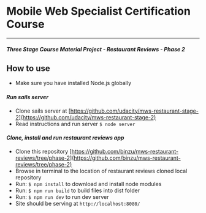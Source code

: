 # Mobile Web Specialist Certification Course
---
#### _Three Stage Course Material Project - Restaurant Reviews - Phase 2_

## How to use
- Make sure you have installed Node.js globally

#### _Run sails server_
- Clone sails server at [https://github.com/udacity/mws-restaurant-stage-2](https://github.com/udacity/mws-restaurant-stage-2)
- Read instructions and run server `$ node server`

#### _Clone, install and run restaurant reviews app_
- Clone this repository [https://github.com/binzu/mws-restaurant-reviews/tree/phase-2](https://github.com/binzu/mws-restaurant-reviews/tree/phase-2)
- Browse in terminal to the location of restaurant reviews cloned local repository
- Run: `$ npm install` to download and install node modules
- Run: `$ npm run build` to build files into dist folder
- Run: `$ npm run dev` to run dev server
- Site should be serving at `http://localhost:8080/`